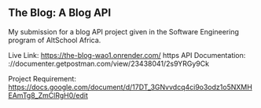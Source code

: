 ## The Blog: A Blog API
My submission for a blog API project given in the Software Engineering program of AltSchool Africa.

Live Link: https://the-blog-wao1.onrender.com/
https
API Documentation: ://documenter.getpostman.com/view/23438041/2s9YRGy9Ck

Project Requirement: https://docs.google.com/document/d/17DT_3GNvvdcq4ci9o3odz1o5NXMHEAmTg8_ZmClRgH0/edit